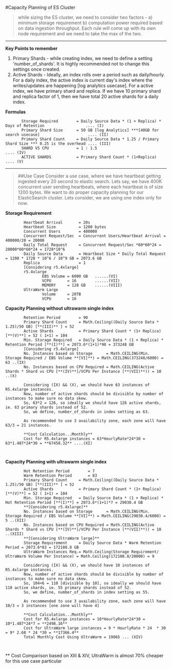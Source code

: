 #Capacity Planning of ES Cluster

> while sizing the ES cluster, we need to consider two factors - a) minimum storage requirement b) computation power required based on data ingestion throughput. Each rule will come up with its own node requirement and we need to take the max of the two.

---
**Key Points to remember**
1) Primary Shards - while creating index, we need to define a setting 'number_of_shards'. It is highly recommended not to change this settings once created. 
2) Active Shards - Ideally, an index rolls over a period such as daily/hourly. For a daily index, the active index is current day's index where the writes/updates are happening [log analytics usecase]. For a active index, we have primary shard and replica. If we have 10 primary shard and replica factor of 1, then we have total 20 active shards for a daily index.

**Formulas**
```
       Storage Required        = Daily Source Data * (1 + Replica) * Days of Retention                  .... (I)
       Primary Shard Size      = 50 GB [log Analytics] ***[40GB for search usecase]                     .... (II)
       Primary Shard Count     = Daily Source Data * 1.25 / Primary Shard Size *** 0.25 is the overhead .... (III) 
       SHARD VS CPU            = 1 : 1.5                                                                .... (IV)
       ACTIVE SHARDS           = Primary Shard Count * (1+Replica)                                      .... (V)
```

---
> ##Use Case
> Consider a use case, where we have heartbeat getting ingested every 20 second to elastic search. Lets say,
> we have 400K concurrent user sending heartbeats, where each heartbeat is of size 1200  bytes. We want to
>do proper capacity planning for our ElasticSearch cluster. Lets consider, we are using one index only for now.

**Storage Requirement**
```
        Heartbeat Arrival       = 20s
        Heartbeat Size          = 1200 bytes
        Concurrent Users        = 400000
        Concurrent Request/Sec  = Concurrent Users/Heartbeat Arrival = 400000/20 = 20000
        Daily Total Request     = Concurrent Request/Sec *60*60*24 = 20000*60*60*24 = 1728*10^6
        Daily Source Data       = Heartbeat Size * Daily Total Request = 1200 * 1728 * 10^6 / 10^9 GB = 2073.6 GB
        Replica                 = 1    
        [Considering r5.4xlarge]
        r5.4xlarge 
                EBS Volume = 6000 GB   ......(VI)
                VCPU       = 16        ......(VII)
                MEMORY     = 128 GB    ......(VIII)
        UltraWarm Large
                Volume     = 20TB
                VCPU       = 16
```


**Capacity Planning without ultrawarm single index**

```
        Retention Period        = 90
        Primary Shard Count     = Math.Ceiling((Daily Source Data * 1.25)/50 GB) [**(III)** ] = 52
        Active Shards           = Primary Shard Count * (1+ Replica) [**(V)**] = 52 ( 1+1) = 104
        Min. Storage Required   = Daily Source Data * (1 + Replica) * Retention Period [**(I)**] = 2073.6*(1+1)*90 = 373248 GB 
        [Considering r5.4xlarge]
        No. Instances based on Storage      = Math.CEILING(Min. Storage Required / EBS Volume **[VI]**) = Math.CEILING(373248/6000) = 63 ..(IX)
        No. Instances based on CPU Required = Math.CEILING(Active Shards * Shard vs CPU [**(IV)**]/VCPU Per Instance [**(VII)**)) = 10   ..(X)

        Considering (IX) && (X), we should have 63 instances of R5.4xlarge instances. 
        Now, number of active shards should be divisible by number of instances to make sure no data skew.
        So, 63*2 = 126, so ideally we should have 126 active shards, ie. 63 primary shards instead of 52. 
        So, we define, number_of_shards in index setting as 63. 
       
        As recommended to use 3 availability zone, each zone will have 63/3 = 21 instances.

        **Cost Calculation...Monthly**
        Cost for R5.4xlarge instances = 63*HourlyRate*24*30 = 63*1.487*24*30 = **67450.32** ....(XI)
        
        
```

**Capacity Planning with ultrawarm single index**

```
        Hot Retention Period        = 7
        Warm Retention Period       = 83
        Primary Shard Count     = Math.Ceiling((Daily Source Data * 1.25)/50 GB) [**(III)** ] = 52
        Active Shards           = Primary Shard Count * (1+ Replica) [**(V)**] = 52 ( 1+1) = 104
        Min. Storage Required   = Daily Source Data * (1 + Replica) * Hot Retention Period [**(I)**] = 2073.6*(1+1)*7 = 29030.4 GB 
        **[Considering r5.4xlarge]**
        No. Instances based on Storage      = Math.CEILING(Min. Storage Required / EBS Volume **[VI]**) = Math.CEILING(29030.4/6000) = 5 ..(XII)
        No. Instances based on CPU Required = Math.CEILING(Active Shards * Shard vs CPU [**(IV)**]/VCPU Per Instance [**(VII)**)) = 10   ..(XIII)
        **[Considering UltraWarm large]**
        Storage Requirement     = Daily Source Data * Warm Retention Period = 2073.6*83 = 172108.8 GB
        UltraWarm Instances Req.= Math.Ceiling(Storage Requirement/ UltraWarm Volume Per Instance) = Math.Ceiling(172108.8/20000) = 9

        Considering (IX) && (X), we should have 10 instances of R5.4xlarge instances. 
        Now, number of active shards should be divisible by number of instances to make sure no data skew.
        So, 104+6 = 110 [divisible by 10], so ideally we should have 110 active shards, ie. 55 primary shards instead of 52. 
        So, we define, number_of_shards in index setting as 55. 
       
        As recommended to use 3 availability zone, each zone will have 10/3 = 3 instances [one zone will have 4]

        **Cost Calculation...Monthly**
        Cost for R5.4xlarge instances = 10*HourlyRate*24*30 = 10*1.487*24*7 = **2498.16**
        Cost for UltraWarm large instances = 9 * HourlyRate * 24  * 30 = 9* 2.68 * 24 *30 = **17366.4**
        Total Monthly Cost Using UltraWarm = 19865 ... (XIV)
       
        
```

** Cost Comparison based on XIII & XIV, UltraWarm is almost 70% cheaper for this use case particular
